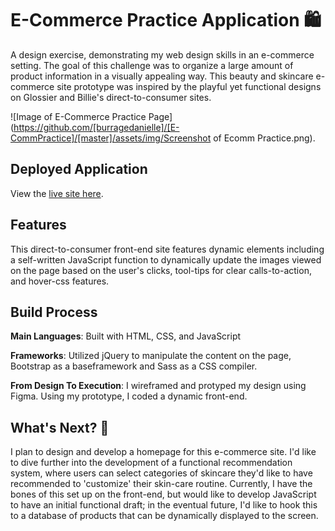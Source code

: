 # E-Commerce Practice Application :shopping:

A design exercise, demonstrating my web design skills in an e-commerce setting. The goal of this challenge was to organize a large amount of product information in a visually appealing way. This beauty and skincare e-commerce site prototype was inspired by the playful yet functional designs on Glossier and Billie's direct-to-consumer sites.

![Image of E-Commerce Practice Page](https://github.com/[burragedanielle]/[E-CommPractice]/[master]/assets/img/Screenshot of Ecomm Practice.png).

## Deployed Application

View the [live site here](https://burragedanielle.github.io/E-CommPractice/).

## Features

This direct-to-consumer front-end site features dynamic elements including a self-written JavaScript function to dynamically update the images viewed on the page based on the user's clicks, tool-tips for clear calls-to-action, and hover-css features.

## Build Process

**Main Languages**:
Built with HTML, CSS, and JavaScript

**Frameworks**:
Utilized jQuery to manipulate the content on the page, Bootstrap as a baseframework and Sass as a CSS compiler.

**From Design To Execution**:
I wireframed and protyped my design using Figma. Using my prototype, I coded a dynamic front-end.

## What's Next? :seedling:

I plan to design and develop a homepage for this e-commerce site. I'd like to dive further into the development of a functional recommendation system, where users can select categories of skincare they'd like to have recommended to 'customize' their skin-care routine. Currently, I have the bones of this set up on the front-end, but would like to develop JavaScript to have an initial functional draft; in the eventual future, I'd like to hook this to a database of products that can be dynamically displayed to the screen.
